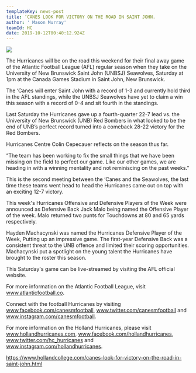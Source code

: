 ```yaml
---
templateKey: news-post
title: ‘CANES LOOK FOR VICTORY ON THE ROAD IN SAINT JOHN.
author: ' Mason Murray'
teamId: HC
date: 2019-10-12T00:40:12.924Z
---
```

![](/img/71832653_2484893611546361_631354261162164224_o1.jpg)

The Hurricanes will be on the road this weekend for their final away game of the Atlantic Football League (AFL) regular season when they take on the University of New Brunswick Saint John (UNBSJ) Seawolves, Saturday at 1pm at the Canada Games Stadium in Saint John, New Brunswick.

 

 The ‘Canes will enter Saint John with a record of 1-3 and currently hold third in the AFL standings, while the UNBSJ Seawolves have yet to claim a win this season with a record of 0-4 and sit fourth in the standings.

 

Last Saturday the Hurricanes gave up a fourth-quarter 22-7 lead vs. the University of New Brunswick (UNB) Red Bombers in what looked to be the end of UNB’s perfect record turned into a comeback 28-22 victory for the Red Bombers.

 

 Hurricanes Centre Colin Cepecauer reflects on the season thus far.

 

 “The team has been working to fix the small things that we have been missing on the field to perfect our game. Like our other games, we are heading in with a winning mentality and not reminiscing on the past weeks.”

 

 This is the second meeting between the ‘Canes and the Seawolves, the last time these teams went head to head the Hurricanes came out on top with an exciting 12-7 victory.

 

 This week's Hurricanes Offensive and Defensive Players of the Week were announced as Defensive Back Jack Malo being named the Offensive Player of the week. Malo returned two punts for Touchdowns at 80 and 65 yards respectively.

 

 Hayden Machacynski was named the Hurricanes Defensive Player of the Week, Putting up an impressive game. The first-year Defensive Back was a consistent threat to the UNB offence and limited their scoring opportunities. Machacynski put a spotlight on the young talent the Hurricanes have brought to the roster this season.

 

This Saturday's game can be live-streamed by visiting the AFL official website.

For more information on the Atlantic Football League, visit www.atlanticfootball.co.

 

Connect with the football Hurricanes by visiting www.facebook.com/canesmfootball, www.twitter.com/canesmfootball and www.instagram.com/canesmfootball.

 

For more information on the Holland Hurricanes, please visit www.hollandhurricanes.com, www.facebook.com/hollandhurricanes, www.twitter.com/hc_hurricanes and www.instagram.com/hollandhurricanes.

https://www.hollandcollege.com/canes-look-for-victory-on-the-road-in-saint-john.html
